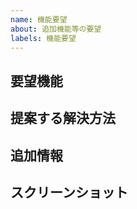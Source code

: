 ```yaml
---
name: 機能要望
about: 追加機能等の要望
labels: 機能要望
---
```


## 要望機能
<!-- 要望する機能や解決したい困りごとを記述してください。 -->

## 提案する解決方法
<!-- 上記を実現する解決方法を記述ください。 -->

## 追加情報
<!-- 追加情報があれば記述ください。 -->

## スクリーンショット
<!-- 説明に必要なスクリーンショットがあれば貼り付けお願いします。-->
<!-- 画像ファイルをこの欄にドラッグ＆ドロップすれば画像が貼り付けられます -->
